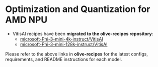 # **Optimization and Quantization for AMD NPU**

- VitisAI recipes have been **migrated to the olive-recipes repository**:
  - [microsoft-Phi-3-mini-4k-instruct/VitisAI](https://github.com/microsoft/olive-recipes/tree/main/microsoft-Phi-3-mini-4k-instruct/VitisAI)
  - [microsoft-Phi-3-mini-128k-instruct/VitisAI](https://github.com/microsoft/olive-recipes/tree/main/microsoft-Phi-3-mini-128k-instruct/VitisAI)

Please refer to the above links in **olive-recipes** for the latest configs, requirements, and README instructions for each model.


